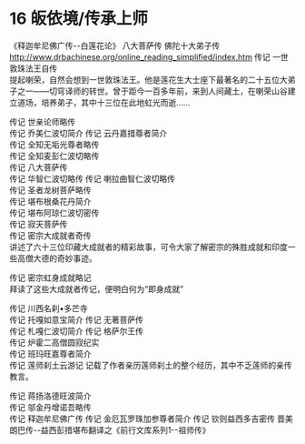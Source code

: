 # 16 皈依境/传承上师

《释迦牟尼佛广传--白莲花论》
八大菩萨传
佛陀十大弟子传 <http://www.drbachinese.org/online_reading_simplified/index.htm>
传记	一世敦珠法王自传	
提起喇荣，自然会想到一世敦珠法王。他是莲花生大士座下最著名的二十五位大弟子之一——切穹译师的转世。曾于距今一百多年前，来到人间藏土，在喇荣山谷建立道场，培养弟子，其中十三位在此地虹光而逝……

传记	世亲论师略传	
传记	乔美仁波切简介	
传记	云丹嘉措尊者简介	
传记	全知无垢光尊者略传	
传记	全知麦彭仁波切略传	
传记	八大菩萨传	
传记	华智仁波切略传	
传记	喇拉曲智仁波切略传	
传记	圣者龙树菩萨略传	
传记	堪布根桑花丹简介	
传记	堪布阿琼仁波切密传	
传记	寂天菩萨传	
传记	密宗大成就者奇传	
讲述了六十三位印藏大成就者的精彩故事，可令大家了解密宗的殊胜成就和印度一些高僧大德的奇妙事迹。

传记	密宗虹身成就略记	
拜读了这些大成就者传记，便明白何为“即身成就”

传记	川西名刹•多芒寺	
传记	托嘎如意宝简介	
传记	无著菩萨传	
传记	札嘎仁波切简介	
传记	格萨尔王传	
传记	炉霍二高僧圆寂纪实	
传记	班玛旺嘉尊者简介	
传记	莲师刹土云游记	
记载了作者亲历莲师刹土的整个经历，其中不乏莲师的亲传教言。

传记	蒋扬洛德旺波简介	
传记	邬金丹增诺吾略传	
传记	释迦牟尼佛广传	
传记	金厄瓦罗珠加参尊者简介	
传记	钦则益西多吉密传
晋美朗巴传--益西彭措堪布翻译之《前行文库系列1--祖师传》
